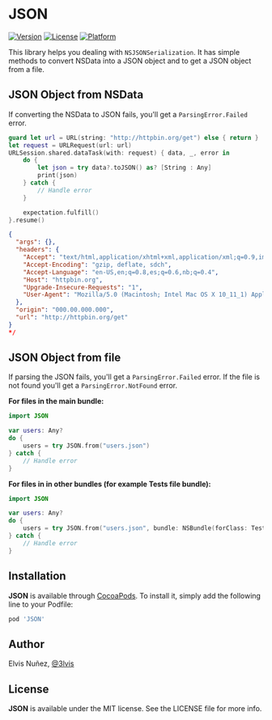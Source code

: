 # JSON

[![Version](https://img.shields.io/cocoapods/v/JSON.svg?style=flat)](http://cocoadocs.org/docsets/JSON)
[![License](https://img.shields.io/cocoapods/l/JSON.svg?style=flat)](http://cocoadocs.org/docsets/JSON)
[![Platform](https://img.shields.io/cocoapods/p/JSON.svg?style=flat)](http://cocoadocs.org/docsets/JSON)

This library helps you dealing with `NSJSONSerialization`. It has simple methods to convert NSData into a JSON object and to get a JSON object from a file.

## JSON Object from NSData

If converting the NSData to JSON fails, you'll get a `ParsingError.Failed` error.

```swift
guard let url = URL(string: "http://httpbin.org/get") else { return }
let request = URLRequest(url: url)
URLSession.shared.dataTask(with: request) { data, _, error in
    do {
        let json = try data?.toJSON() as? [String : Any]
        print(json)
    } catch {
        // Handle error
    }

    expectation.fulfill()
}.resume()
```

```json
{
  "args": {}, 
  "headers": {
    "Accept": "text/html,application/xhtml+xml,application/xml;q=0.9,image/webp;q=0.8", 
    "Accept-Encoding": "gzip, deflate, sdch", 
    "Accept-Language": "en-US,en;q=0.8,es;q=0.6,nb;q=0.4", 
    "Host": "httpbin.org", 
    "Upgrade-Insecure-Requests": "1", 
    "User-Agent": "Mozilla/5.0 (Macintosh; Intel Mac OS X 10_11_1) AppleWebKit/537.36 (KHTML, like Gecko) Chrome/46.0.2490.71 Safari/537.36"
  }, 
  "origin": "000.00.000.000", 
  "url": "http://httpbin.org/get"
}
*/
```

## JSON Object from file

If parsing the JSON fails, you'll get a `ParsingError.Failed` error. If the file is not found you'll get a `ParsingError.NotFound` error.

**For files in the main bundle:**

```swift
import JSON

var users: Any?
do {
    users = try JSON.from("users.json")
} catch {
    // Handle error
}
```

**For files in in other bundles (for example Tests file bundle):**

```swift
import JSON

var users: Any?
do {
    users = try JSON.from("users.json", bundle: NSBundle(forClass: Tests.self))
} catch {
    // Handle error
}
```

## Installation

**JSON** is available through [CocoaPods](http://cocoapods.org). To install
it, simply add the following line to your Podfile:

```ruby
pod 'JSON'
```

## Author

Elvis Nuñez, [@3lvis](https://twitter.com/3lvis)

## License

**JSON** is available under the MIT license. See the LICENSE file for more info.
